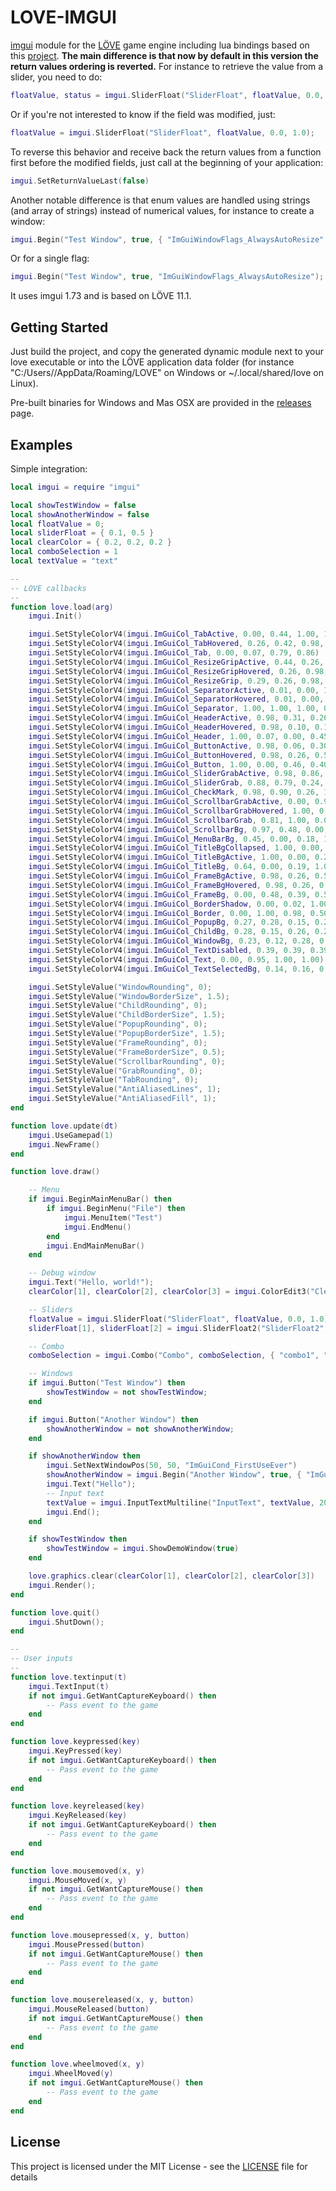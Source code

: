 # LOVE-IMGUI

[imgui](https://github.com/ocornut/imgui) module for the [LÖVE](https://love2d.org/) game engine including lua bindings based on this [project](https://github.com/patrickriordan/imgui_lua_bindings).
**The main difference is that now by default in this version the return values ordering is reverted.** For instance to retrieve the value from a slider, you need to do:

```lua
floatValue, status = imgui.SliderFloat("SliderFloat", floatValue, 0.0, 1.0);
```

Or if you're not interested to know if the field was modified, just:

```lua
floatValue = imgui.SliderFloat("SliderFloat", floatValue, 0.0, 1.0);
```

To reverse this behavior and receive back the return values from a function first before the modified fields, just call at the beginning of your application:

```lua
imgui.SetReturnValueLast(false)
```

Another notable difference is that enum values are handled using strings (and array of strings) instead of numerical values, for instance to create a window:

```lua
imgui.Begin("Test Window", true, { "ImGuiWindowFlags_AlwaysAutoResize", "ImGuiWindowFlags_NoTitleBar" });
```

Or for a single flag:

```lua
imgui.Begin("Test Window", true, "ImGuiWindowFlags_AlwaysAutoResize");
```

It uses imgui 1.73 and is based on LÖVE 11.1.

## Getting Started

Just build the project, and copy the generated dynamic module next to your love executable or into the LÖVE application data folder (for instance "C:/Users/<user>/AppData/Roaming/LOVE" on Windows or ~/.local/shared/love on Linux).

Pre-built binaries for Windows and Mas OSX are provided in the [releases](https://github.com/slages/love-imgui/releases) page.

## Examples

Simple integration:

```lua
local imgui = require "imgui"

local showTestWindow = false
local showAnotherWindow = false
local floatValue = 0;
local sliderFloat = { 0.1, 0.5 }
local clearColor = { 0.2, 0.2, 0.2 }
local comboSelection = 1
local textValue = "text"

--
-- LOVE callbacks
--
function love.load(arg)
    imgui.Init()

    imgui.SetStyleColorV4(imgui.ImGuiCol_TabActive, 0.00, 0.44, 1.00, 1.00)
    imgui.SetStyleColorV4(imgui.ImGuiCol_TabHovered, 0.26, 0.42, 0.98, 0.80)
    imgui.SetStyleColorV4(imgui.ImGuiCol_Tab, 0.00, 0.07, 0.79, 0.86)
    imgui.SetStyleColorV4(imgui.ImGuiCol_ResizeGripActive, 0.44, 0.26, 0.98, 0.95)
    imgui.SetStyleColorV4(imgui.ImGuiCol_ResizeGripHovered, 0.26, 0.98, 0.87, 0.67)
    imgui.SetStyleColorV4(imgui.ImGuiCol_ResizeGrip, 0.29, 0.26, 0.98, 0.25)
    imgui.SetStyleColorV4(imgui.ImGuiCol_SeparatorActive, 0.01, 0.00, 1.00, 1.00)
    imgui.SetStyleColorV4(imgui.ImGuiCol_SeparatorHovered, 0.01, 0.00, 1.00, 0.78)
    imgui.SetStyleColorV4(imgui.ImGuiCol_Separator, 1.00, 1.00, 1.00, 0.50)
    imgui.SetStyleColorV4(imgui.ImGuiCol_HeaderActive, 0.98, 0.31, 0.26, 1.00)
    imgui.SetStyleColorV4(imgui.ImGuiCol_HeaderHovered, 0.98, 0.10, 0.10, 0.80)
    imgui.SetStyleColorV4(imgui.ImGuiCol_Header, 1.00, 0.07, 0.00, 0.45)
    imgui.SetStyleColorV4(imgui.ImGuiCol_ButtonActive, 0.98, 0.06, 0.30, 1.00)
    imgui.SetStyleColorV4(imgui.ImGuiCol_ButtonHovered, 0.98, 0.26, 0.50, 1.00)
    imgui.SetStyleColorV4(imgui.ImGuiCol_Button, 1.00, 0.00, 0.46, 0.40)
    imgui.SetStyleColorV4(imgui.ImGuiCol_SliderGrabActive, 0.98, 0.86, 0.26, 1.00)
    imgui.SetStyleColorV4(imgui.ImGuiCol_SliderGrab, 0.88, 0.79, 0.24, 1.00)
    imgui.SetStyleColorV4(imgui.ImGuiCol_CheckMark, 0.98, 0.90, 0.26, 1.00)
    imgui.SetStyleColorV4(imgui.ImGuiCol_ScrollbarGrabActive, 0.00, 0.91, 0.90, 1.00)
    imgui.SetStyleColorV4(imgui.ImGuiCol_ScrollbarGrabHovered, 1.00, 0.43, 0.00, 1.00)
    imgui.SetStyleColorV4(imgui.ImGuiCol_ScrollbarGrab, 0.81, 1.00, 0.00, 1.00)
    imgui.SetStyleColorV4(imgui.ImGuiCol_ScrollbarBg, 0.97, 0.48, 0.00, 0.09)
    imgui.SetStyleColorV4(imgui.ImGuiCol_MenuBarBg, 0.45, 0.00, 0.18, 1.00)
    imgui.SetStyleColorV4(imgui.ImGuiCol_TitleBgCollapsed, 1.00, 0.00, 0.00, 0.51)
    imgui.SetStyleColorV4(imgui.ImGuiCol_TitleBgActive, 1.00, 0.00, 0.27, 1.00)
    imgui.SetStyleColorV4(imgui.ImGuiCol_TitleBg, 0.64, 0.00, 0.19, 1.00)
    imgui.SetStyleColorV4(imgui.ImGuiCol_FrameBgActive, 0.98, 0.26, 0.57, 0.67)
    imgui.SetStyleColorV4(imgui.ImGuiCol_FrameBgHovered, 0.98, 0.26, 0.74, 0.40)
    imgui.SetStyleColorV4(imgui.ImGuiCol_FrameBg, 0.00, 0.48, 0.39, 0.54)
    imgui.SetStyleColorV4(imgui.ImGuiCol_BorderShadow, 0.00, 0.02, 1.00, 0.00)
    imgui.SetStyleColorV4(imgui.ImGuiCol_Border, 0.00, 1.00, 0.98, 0.50)
    imgui.SetStyleColorV4(imgui.ImGuiCol_PopupBg, 0.27, 0.28, 0.15, 0.23)
    imgui.SetStyleColorV4(imgui.ImGuiCol_ChildBg, 0.28, 0.15, 0.26, 0.23)
    imgui.SetStyleColorV4(imgui.ImGuiCol_WindowBg, 0.23, 0.12, 0.28, 0.23)
    imgui.SetStyleColorV4(imgui.ImGuiCol_TextDisabled, 0.39, 0.39, 0.39, 1.00)
    imgui.SetStyleColorV4(imgui.ImGuiCol_Text, 0.00, 0.95, 1.00, 1.00)
    imgui.SetStyleColorV4(imgui.ImGuiCol_TextSelectedBg, 0.14, 0.16, 0.00, 1.00)

    imgui.SetStyleValue("WindowRounding", 0);
    imgui.SetStyleValue("WindowBorderSize", 1.5);
    imgui.SetStyleValue("ChildRounding", 0);
    imgui.SetStyleValue("ChildBorderSize", 1.5);
    imgui.SetStyleValue("PopupRounding", 0);
    imgui.SetStyleValue("PopupBorderSize", 1.5);
    imgui.SetStyleValue("FrameRounding", 0);
    imgui.SetStyleValue("FrameBorderSize", 0.5);
    imgui.SetStyleValue("ScrollbarRounding", 0);
    imgui.SetStyleValue("GrabRounding", 0);
    imgui.SetStyleValue("TabRounding", 0);
    imgui.SetStyleValue("AntiAliasedLines", 1);
    imgui.SetStyleValue("AntiAliasedFill", 1);
end

function love.update(dt)
    imgui.UseGamepad(1)
    imgui.NewFrame()
end

function love.draw()

    -- Menu
    if imgui.BeginMainMenuBar() then
        if imgui.BeginMenu("File") then
            imgui.MenuItem("Test")
            imgui.EndMenu()
        end
        imgui.EndMainMenuBar()
    end

    -- Debug window
    imgui.Text("Hello, world!");
    clearColor[1], clearColor[2], clearColor[3] = imgui.ColorEdit3("Clear color", clearColor[1], clearColor[2], clearColor[3]);

    -- Sliders
    floatValue = imgui.SliderFloat("SliderFloat", floatValue, 0.0, 1.0);
    sliderFloat[1], sliderFloat[2] = imgui.SliderFloat2("SliderFloat2", sliderFloat[1], sliderFloat[2], 0.0, 1.0);

    -- Combo
    comboSelection = imgui.Combo("Combo", comboSelection, { "combo1", "combo2", "combo3", "combo4" }, 4);

    -- Windows
    if imgui.Button("Test Window") then
        showTestWindow = not showTestWindow;
    end

    if imgui.Button("Another Window") then
        showAnotherWindow = not showAnotherWindow;
    end

    if showAnotherWindow then
        imgui.SetNextWindowPos(50, 50, "ImGuiCond_FirstUseEver")
        showAnotherWindow = imgui.Begin("Another Window", true, { "ImGuiWindowFlags_AlwaysAutoResize", "ImGuiWindowFlags_NoTitleBar" });
        imgui.Text("Hello");
        -- Input text
        textValue = imgui.InputTextMultiline("InputText", textValue, 200, 300, 200);
        imgui.End();
    end

    if showTestWindow then
        showTestWindow = imgui.ShowDemoWindow(true)
    end

    love.graphics.clear(clearColor[1], clearColor[2], clearColor[3])
    imgui.Render();
end

function love.quit()
    imgui.ShutDown();
end

--
-- User inputs
--
function love.textinput(t)
    imgui.TextInput(t)
    if not imgui.GetWantCaptureKeyboard() then
        -- Pass event to the game
    end
end

function love.keypressed(key)
    imgui.KeyPressed(key)
    if not imgui.GetWantCaptureKeyboard() then
        -- Pass event to the game
    end
end

function love.keyreleased(key)
    imgui.KeyReleased(key)
    if not imgui.GetWantCaptureKeyboard() then
        -- Pass event to the game
    end
end

function love.mousemoved(x, y)
    imgui.MouseMoved(x, y)
    if not imgui.GetWantCaptureMouse() then
        -- Pass event to the game
    end
end

function love.mousepressed(x, y, button)
    imgui.MousePressed(button)
    if not imgui.GetWantCaptureMouse() then
        -- Pass event to the game
    end
end

function love.mousereleased(x, y, button)
    imgui.MouseReleased(button)
    if not imgui.GetWantCaptureMouse() then
        -- Pass event to the game
    end
end

function love.wheelmoved(x, y)
    imgui.WheelMoved(y)
    if not imgui.GetWantCaptureMouse() then
        -- Pass event to the game
    end
end
```

## License

This project is licensed under the MIT License - see the [LICENSE](LICENSE) file for details
